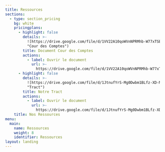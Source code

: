 ```yaml
---
title: Ressources
sections:
  - type: section_pricing
    bg: white
    pricingplans:
      - highlight: false
        details: >-
          ![https://drive.google.com/file/d/1VV22A10qoWVnNPRMhb-W77xTSBcZoanK/view?usp=sharing](/images/cour-des-comptes-recto.png
          "Cour des Comptes")
        title: Document Cour des Comptes
        actions:
          - label: Ouvrir le document
            url: >-
              https://drive.google.com/file/d/1VV22A10qoWVnNPRMhb-W77xTSBcZoanK/view?usp=sharing
      - highlight: false
        details: >-
          ![https://drive.google.com/file/d/1JtnufYrS-Mg0Dwbm1BLfz-XD-M5RL2XD/view](/images/tract-autrement-saint-jean-de-monts.png
          "Tract")
        title: Notre Tract
        actions:
          - label: Ouvrir le document
            url: >-
              https://drive.google.com/file/d/1JtnufYrS-Mg0Dwbm1BLfz-XD-M5RL2XD/view
    title: Nos Ressources
menu:
  main:
    name: Ressources
    weight: 8
    identifier: Ressources
layout: landing
---
```

